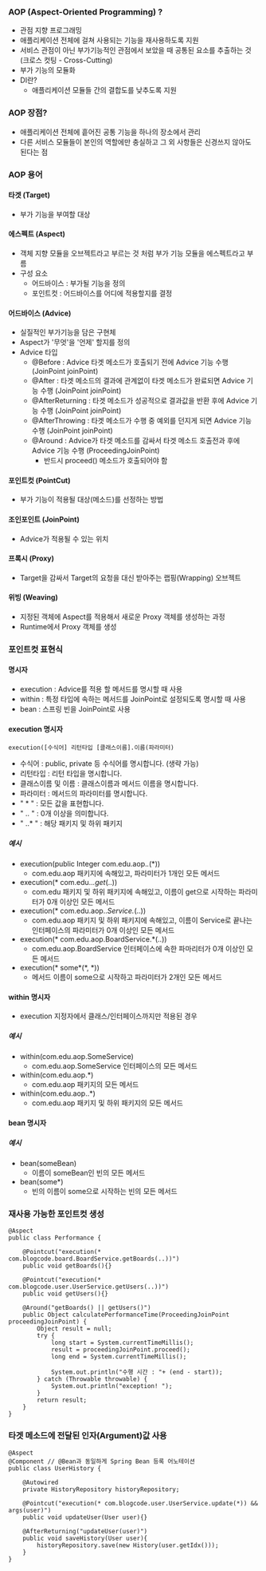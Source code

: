 ### AOP (Aspect-Oriented Programming) ?
- 관점 지향 프로그래밍
- 애플리케이션 전체에 걸쳐 사용되는 기능을 재사용하도록 지원
- 서비스 관점이 아닌 부가기능적인 관점에서 보았을 때 공통된 요소를 추출하는 것 (크로스 컷팅 - Cross-Cutting)
- 부가 기능의 모듈화
- DI란?
    - 애플리케이션 모듈들 간의 결합도를 낮추도록 지원

### AOP 장점?
- 애플리케이션 전체에 흩어진 공통 기능을 하나의 장소에서 관리
- 다른 서비스 모듈들이 본인의 역할에만 충실하고 그 외 사항들은 신경쓰지 않아도 된다는 점

### AOP 용어
#### 타겟 (Target)
- 부가 기능을 부여할 대상

#### 에스펙트 (Aspect)
- 객체 지향 모듈을 오브젝트라고 부르는 것 처럼 부가 기능 모듈을 에스펙트라고 부름
- 구성 요소
    - 어드바이스 : 부가될 기능을 정의
    - 포인트컷 : 어드바이스를 어디에 적용할지를 결정

#### 어드바이스 (Advice)
- 실질적인 부가기능을 담은 구현체
- Aspect가 '무엇'을 '언제' 할지를 정의
- Advice 타입
    - @Before : Advice 타겟 메소드가 호출되기 전에 Advice 기능 수행 (JoinPoint joinPoint)
    - @After : 타겟 메소드의 결과에 관계없이 타겟 메소드가 완료되면 Advice 기능 수행 (JoinPoint joinPoint)
    - @AfterReturning : 타겟 메소드가 성공적으로 결과값을 반환 후에 Advice 기능 수행 (JoinPoint joinPoint)
    - @AfterThrowing : 타겟 메소드가 수행 중 예외를 던지게 되면 Advice 기능 수행 (JoinPoint joinPoint)
    - @Around : Advice가 타겟 메소드를 감싸서 타겟 메소드 호출전과 후에 Advice 기능 수행 (ProceedingJoinPoint)
        - 반드시 proceed() 메소드가 호출되어야 함

#### 포인트컷 (PointCut)
- 부가 기능이 적용될 대상(메소드)를 선정하는 방법

#### 조인포인트 (JoinPoint)
- Advice가 적용될 수 있는 위치

#### 프록시 (Proxy)
- Target을 감싸서 Target의 요청을 대신 받아주는 랩핑(Wrapping) 오브젝트

#### 위빙 (Weaving)
- 지정된 객체에 Aspect를 적용해서 새로운 Proxy 객체를 생성하는 과정
- Runtime에서 Proxy 객체를 생성


### 포인트컷 표현식
#### 명시자
- execution : Advice를 적용 할 메서드를 명시할 때 사용
- within : 특정 타입에 속하는 메서드를 JoinPoint로 설정되도록 명시할 때 사용
- bean : 스프링 빈을 JoinPoint로 사용

#### execution 명시자
```
execution([수식어] 리턴타입 [클래스이름].이름(파라미터)
``` 
- 수식어 : public, private 등 수식어를 명시합니다. (생략 가능)
- 리턴타입 : 리턴 타입을 명시합니다.
- 클래스이름 및 이름 : 클래스이름과 메서드 이름을 명시합니다.
- 파라미터 : 메서드의 파라미터를 명시합니다.
- " * " : 모든 값을 표현합니다.
- " .. " : 0개 이상을 의미합니다.
- " ..* " : 해당 패키지 및 하위 패키지
##### 예시
- execution(public Integer com.edu.aop.*.*(*))
    - com.edu.aop 패키지에 속해있고, 파라미터가 1개인 모든 메서드
- execution(* com.edu..*.get*(..))
    - com.edu 패키지 및 하위 패키지에 속해있고, 이름이 get으로 시작하는 파라미터가 0개 이상인 모든 메서드 
- execution(* com.edu.aop..*Service.*(..))
    - com.edu.aop 패키지 및 하위 패키지에 속해있고, 이름이 Service로 끝나는 인터페이스의 파라미터가 0개 이상인 모든 메서드
- execution(* com.edu.aop.BoardService.*(..))
    - com.edu.aop.BoardService 인터페이스에 속한 파마리터가 0개 이상인 모든 메서드
- execution(* some*(*, *))
    - 메서드 이름이 some으로 시작하고 파라미터가 2개인 모든 메서드

#### within 명시자
- execution 지정자에서 클래스/인터페이스까지만 적용된 경우
##### 예시
- within(com.edu.aop.SomeService)
    - com.edu.aop.SomeService 인터페이스의 모든 메서드
- within(com.edu.aop.*)
    - com.edu.aop 패키지의 모든 메서드
- within(com.edu.aop..*)
    - com.edu.aop 패키지 및 하위 패키지의 모든 메서드
    
#### bean 명시자
##### 예시 
- bean(someBean)
    - 이름이 someBean인 빈의 모든 메서드
- bean(some*)
    - 빈의 이름이 some으로 시작하는 빈의 모든 메서드
    
    
### 재사용 가능한 포인트컷 생성
```
@Aspect
public class Performance {

    @Pointcut("execution(* com.blogcode.board.BoardService.getBoards(..))")
    public void getBoards(){}

    @Pointcut("execution(* com.blogcode.user.UserService.getUsers(..))")
    public void getUsers(){}

    @Around("getBoards() || getUsers()")
    public Object calculatePerformanceTime(ProceedingJoinPoint proceedingJoinPoint) {
        Object result = null;
        try {
            long start = System.currentTimeMillis();
            result = proceedingJoinPoint.proceed();
            long end = System.currentTimeMillis();

            System.out.println("수행 시간 : "+ (end - start));
        } catch (Throwable throwable) {
            System.out.println("exception! ");
        }
        return result;
    }
}
```

### 타겟 메소드에 전달된 인자(Argument)값 사용
```
@Aspect
@Component // @Bean과 동일하게 Spring Bean 등록 어노테이션
public class UserHistory {

    @Autowired
    private HistoryRepository historyRepository;

    @Pointcut("execution(* com.blogcode.user.UserService.update(*)) && args(user)")
    public void updateUser(User user){}

    @AfterReturning("updateUser(user)")
    public void saveHistory(User user){
        historyRepository.save(new History(user.getIdx()));
    }
}
```